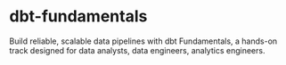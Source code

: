 # dbt-fundamentals
Build reliable, scalable data pipelines with dbt Fundamentals, a hands-on track designed for data analysts, data engineers, analytics engineers.
